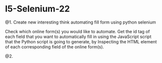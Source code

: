 # I5-Selenium-22

@1.  Create new interesting think automating fill form using python selenium

 Check which online form(s) you would like to automate. Get the id tag of each field that you want to automatically fill in using the JavaScript script that the Python script is going to generate, by Inspecting the HTML element of each corresponding field of the online form(s).
 
 @2. 
 
